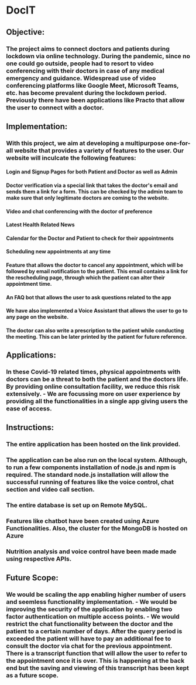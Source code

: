 # DocIT

## Objective:
### The project aims to connect doctors and patients during lockdown via online technology. During the pandemic, since no one could go outside, people had to resort to video conferencing with their doctors in case of any medical emergency and guidance. Widespread use of video conferencing platforms like Google Meet, Microsoft Teams, etc. has become prevalent during the lockdown period. Previously there have been applications like Practo that allow the user to connect with a doctor.

## Implementation: 
### With this project, we aim at developing a multipurpose one-for-all website that provides a variety of features to the user. Our website will inculcate the following features:

#### Login and Signup Pages for both Patient and Doctor as well as Admin

#### Doctor verification via a special link that takes the doctor's email and sends them a link for a form. This can be checked by the admin team to make sure that only legitimate doctors are coming to the website.

#### Video and chat conferencing with the doctor of preference

#### Latest Health Related News

#### Calendar for the Doctor and Patient to check for their appointments

#### Scheduling new appointments at any time

#### Feature that allows the doctor to cancel any appointment, which will be followed by email notification to the patient. This email contains a link for the rescheduling page, through which the patient can alter their appointment time.

#### An FAQ bot that allows the user to ask questions related to the app

#### We have also implemented a Voice Assistant that allows the user to go to any page on the website.

#### The doctor can also write a prescription to the patient while conducting the meeting. This can be later printed by the patient for future reference.

## Applications: 
### In these Covid-19 related times, physical appointments with doctors can be a threat to both the patient and the doctors life. By providing online consultation facility, we reduce this risk extensively. - We are focussing more on user experience by providing all the functionalities in a single app giving users the ease of access.

## Instructions:
### The entire application has been hosted on the link provided. 

### The application can be also run on the local system. Although, to run a few components installation of node.js and npm is required. The standard node.js installation will allow the successful running of features like the voice control, chat section and video call section. 

### The entire database is set up on Remote MySQL. 
### Features like chatbot have been created using Azure Functionalities. Also,  the cluster for the MongoDB is hosted on Azure
### Nutrition analysis and voice control have been made made using respective APIs.

## Future Scope: 
### We would be scaling the app enabling higher number of users and seemless functionality implementation. - We would be improving the security of the application by enabling two factor authentication on multiple access points. - We would restrict the chat functionality between the doctor and the patient to a certain number of days. After the query period is exceeded the patient will have to pay an additional fee to consult the doctor via chat for the previous appointment. There is a transcript function that will allow the user to refer to the appointment once it is over. This is happening at the back end but the saving and viewing of this transcript has been kept as a future scope.
